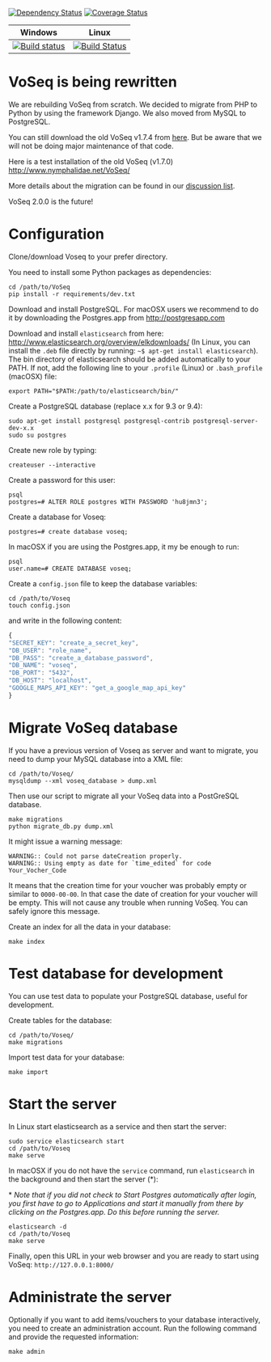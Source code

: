 [![Dependency Status](https://gemnasium.com/carlosp420/VoSeq.svg)](https://gemnasium.com/carlosp420/VoSeq) [![Coverage Status](https://img.shields.io/coveralls/carlosp420/VoSeq.svg)](https://coveralls.io/r/carlosp420/VoSeq?branch=master)

Windows    | Linux
---------- | --------
[![Build status](https://ci.appveyor.com/api/projects/status/0ba440vjw8811845/branch/master?svg=true)](https://ci.appveyor.com/project/carlosp420/voseq/branch/master) | [![Build Status](https://travis-ci.org/carlosp420/VoSeq.svg)](https://travis-ci.org/carlosp420/VoSeq)

# VoSeq is being rewritten
We are rebuilding VoSeq from scratch. We decided to migrate from PHP to Python
by using the framework Django. We also moved from MySQL to PostgreSQL.

You can still download the old VoSeq v1.7.4 from [here](https://github.com/carlosp420/VoSeq/releases/tag/v1.7.4).
But be aware that we will not be doing major maintenance of that code.

Here is a test installation of the old VoSeq (v1.7.0) <http://www.nymphalidae.net/VoSeq/>

More details about the migration can be found in our [discussion list](https://groups.google.com/forum/#!topic/voseq-discussion-list/wQ-E0Xcimgw).

VoSeq 2.0.0 is the future!

# Configuration

Clone/download Voseq to your prefer directory.

You need to install some Python packages as dependencies:

```shell
cd /path/to/VoSeq
pip install -r requirements/dev.txt
```
 
Download and install PostgreSQL. For macOSX users we recommend to do it by
downloading the Postgres.app from http://postgresapp.com

Download and install `elasticsearch` from here: http://www.elasticsearch.org/overview/elkdownloads/
(In Linux, you can install the `.deb` file directly by running: ```~$ apt-get install elasticsearch```).
The bin directory of elasticsearch should be added automatically to your PATH.
If not, add the following line to your `.profile` (Linux) or `.bash_profile` (macOSX) file:

```shell
export PATH="$PATH:/path/to/elasticsearch/bin/"
```


Create a PostgreSQL database (replace x.x for 9.3 or 9.4):

```shell
sudo apt-get install postgresql postgresql-contrib postgresql-server-dev-x.x
sudo su postgres
```

Create new role by typing:
```shell
createuser --interactive
```

Create a password for this user:
```shell
psql
postgres=# ALTER ROLE postgres WITH PASSWORD 'hu8jmn3';
```

Create a database for Voseq:
```shell
postgres=# create database voseq;
```

In macOSX if you are using the Postgres.app, it my be enough to run:

```shell
psql
user.name=# CREATE DATABASE voseq;
```

Create a `config.json` file to keep the database variables:
```shell
cd /path/to/Voseq
touch config.json
```
and write in the following content:

```javascript
{
"SECRET_KEY": "create_a_secret_key",
"DB_USER": "role_name",
"DB_PASS": "create_a_database_password",
"DB_NAME": "voseq",
"DB_PORT": "5432",
"DB_HOST": "localhost",
"GOOGLE_MAPS_API_KEY": "get_a_google_map_api_key"
}
```

# Migrate VoSeq database
If you have a previous version of Voseq as server and want to migrate, you need
to dump your MySQL database into a XML file:

```shell
cd /path/to/Voseq/
mysqldump --xml voseq_database > dump.xml
```

Then use our script to migrate all your VoSeq data into a PostGreSQL database.

```shell
make migrations
python migrate_db.py dump.xml
```

It might issue a warning message:

```
WARNING:: Could not parse dateCreation properly.
WARNING:: Using empty as date for `time_edited` for code Your_Vocher_Code
```

It means that the creation time for your voucher was probably empty or similar
to `0000-00-00`. In that case the date of creation for your voucher will be
empty. This will not cause any trouble when running VoSeq. You can safely
ignore this message.

Create an index for all the data in your database:

```shell
make index
```

# Test database for development
You can use test data to populate your PostgreSQL database, useful for 
development.


Create tables for the database:

```shell
cd /path/to/Voseq/
make migrations
```

Import test data for your database:

```shell
make import
```

# Start the server

In Linux start elasticsearch as a service and then start the server:

```shell
sudo service elasticsearch start
cd /path/to/Voseq
make serve
```

In macOSX if you do not have the `service` command, run `elasticsearch` in the 
background and then start the server (\*):

\* *Note that if you did not check to Start Postgres automatically after login,
you first have to go to Applications and start it manually from there by clicking
on the Postgres.app. Do this before running the server.*

```shell
elasticsearch -d
cd /path/to/Voseq
make serve
```



Finally, open this URL in your web browser and you are ready to start using 
VoSeq:  `http://127.0.0.1:8000/`

# Administrate the server
Optionally if you want to add items/vouchers to your database interactively,
you need to create an administration account. Run the following command and
provide the requested information:

```shell
make admin
```


